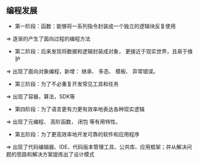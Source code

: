 ## 编程发展

- 第一阶段：函数：能够将一系列指令封装成一个独立的逻辑块反复使用

=> 逐渐的产生了面向过程的编程方法


- 第二阶段：后来发现将数据和逻辑封装成对象， 更接近于现实世界，且易于维护

=> 出现了面向对象编程，新增： 继承、 多态、 模板、 异常错误。

- 第三阶段：为了不必重复开发常见工具和任务

=> 出现了容器，算法，SDK等

- 第四阶段：为了语言更有力更有效率地表达各种现实逻辑

=> 出现了元编程、 高阶函数， 闭包 等有用特性。

- 第五阶段：为了更高效率地开发可靠的软件和应用程序

=> 出现了代码编辑器、IDE、代码版本管理工具、公共库、应用框架；并从解决问题的思路和解决方案提炼出了设计模式
